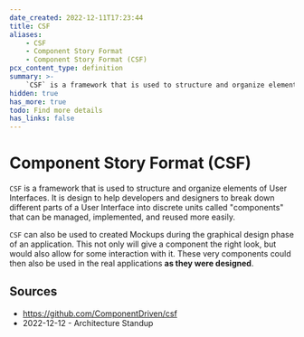 ```yaml
---
date_created: 2022-12-11T17:23:44
title: CSF
aliases:
    - CSF
    - Component Story Format
    - Component Story Format (CSF)
pcx_content_type: definition
summary: >-
    `CSF` is a framework that is used to structure and organize elements of User Interfaces. It is design to help developers and designers to break down different parts of a User Interface into discrete units called "components" that can be managed, implemented, and reused more easily.
hidden: true
has_more: true
todo: Find more details
has_links: false
---
```


# Component Story Format (CSF)

`CSF` is a framework that is used to structure and organize elements of User Interfaces. It is design to help developers and designers to break down different parts of a User Interface into discrete units called "components" that can be managed, implemented, and reused more easily.

`CSF` can also be used to created Mockups during the graphical design phase of an application. This not only will give a component the right look, but would also allow for some interaction with it. These very components could then also be used in the real applications **as they were designed**.

## Sources

-   https://github.com/ComponentDriven/csf
-   2022-12-12 - Architecture Standup
